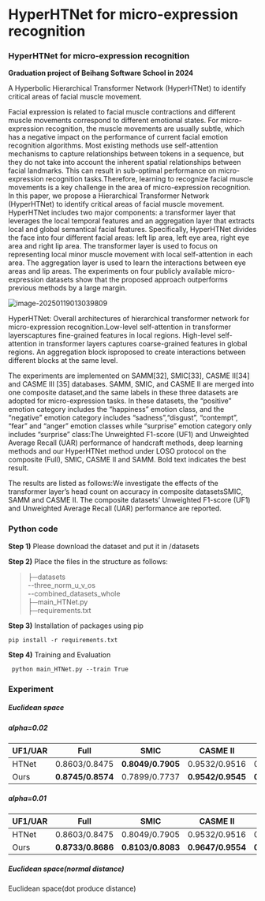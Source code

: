 # HyperHTNet for micro-expression recognition
### **HyperHTNet for micro-expression recognition**  

**Graduation project of Beihang Software School in 2024**

A  Hyperbolic Hierarchical Transformer Network (HyperHTNet) to identify critical areas of facial muscle movement.

Facial expression is related to facial muscle contractions and different muscle movements correspond to different emotional states.  For micro-expression recognition, the muscle movements are usually subtle, which has a negative impact on the performance of current facial emotion recognition algorithms.  Most existing methods use self-attention mechanisms  to capture relationships between tokens in a sequence, but they do not take into account the inherent spatial relationships between facial landmarks. This can result in sub-optimal performance on  micro-expression recognition tasks.Therefore, learning to recognize facial muscle movements is a key challenge in the area of micro-expression recognition.  In this paper, we propose a Hierarchical Transformer Network (HyperHTNet) to identify critical areas of facial muscle movement.  HyperHTNet includes two major components: a transformer layer that leverages the local temporal features and an aggregation layer that extracts local and global semantical facial features.  Specifically, HyperHTNet divides the face into four different facial areas: left lip area, left eye area, right eye area and right lip area.  The transformer layer is used to focus on representing local minor muscle movement with local self-attention in each area.  The aggregation layer is used to learn the interactions between eye areas and lip areas. The experiments on four publicly available micro-expression datasets show that the proposed approach outperforms previous methods by a large margin.

![image-20250119013039809](https://arksuzuran.oss-cn-beijing.aliyuncs.com/img/md_img/image-20250119013039809.png)

HyperHTNet: Overall architectures of hierarchical transformer network for micro-expression recognition.Low-level self-attention in transformer layerscaptures fine-grained features in local regions. High-level self-attention in transformer layers captures coarse-grained features in global regions. An aggregation block isproposed to create interactions between different blocks at the same level.

The experiments are implemented on SAMM[32], SMIC[33], CASME II[34] and CASME III [35] databases. SAMM, SMIC, and CASME II are merged into one composite dataset,and the same labels in these three datasets are adopted for micro-expression tasks. In these datasets, the “positive” emotion category includes the “happiness” emotion class, and the “negative” emotion category includes “sadness”,“disgust”, “contempt”, “fear” and “anger”
emotion classes while “surprise” emotion category only includes “surprise” class:The Unweighted F1-score (UF1) and Unweighted Average Recall (UAR) performance of handcraft methods, deep learning methods and our HyperHTNet method under LOSO protocol on the composite (Full), SMIC, CASME II and SAMM. Bold text indicates the best result.

The results are listed as follows:We investigate the effects of the transformer layer’s head count on accuracy in composite datasetsSMIC, SAMM and CASME II. The composite datasets’ Unweighted F1-score (UF1) and Unweighted Average Recall (UAR) performance are reported.

### Python code


<b>Step 1)</b> Please download the dataset and put it in /datasets

<b>Step 2)</b> Place the files in the structure as follows:
>├─datasets <br>
>--three_norm_u_v_os <br>
>--combined_datasets_whole <br>
>├─main_HTNet.py <br>
>├─requirements.txt <br>

<b>Step 3)</b> Installation of packages using pip

``` pip install -r requirements.txt ```

<b>Step 4)</b> Training and Evaluation

``` python main_HTNet.py --train True```

### Experiment

##### Euclidean space

##### alpha=0.02

| UF1/UAR | Full              | SMIC              | CASME II          | SAMM              |
| ------- | ----------------- | ----------------- | ----------------- | ----------------- |
| HTNet   | 0.8603/0.8475     | **0.8049/0.7905** | 0.9532/0.9516     | 0.8131/0.8124     |
| Ours    | **0.8745/0.8574** | 0.7899/0.7737     | **0.9542/0.9545** | **0.8921/0.8804** |

##### alpha=0.01

| UF1/UAR | Full              | SMIC              | CASME II          | SAMM              |
| ------- | ----------------- | ----------------- | ----------------- | ----------------- |
| HTNet   | 0.8603/0.8475     | 0.8049/0.7905     | 0.9532/0.9516     | 0.8131/0.8124     |
| Ours    | **0.8733/0.8686** | **0.8103/0.8083** | **0.9647/0.9554** | **0.8527/0.8381** |

##### Euclidean space(normal distance)





Euclidean space(dot produce distance)
